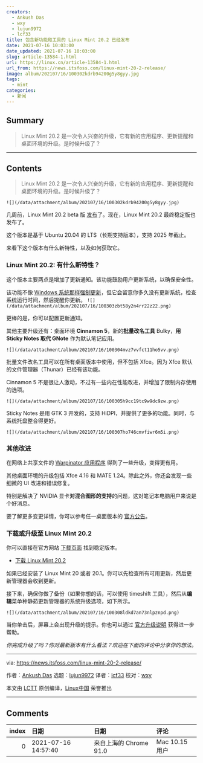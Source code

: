 ```yaml
---
creators:
  - Ankush Das
  - wxy
  - lujun9972
  - lcf33
title: 包含新功能和工具的 Linux Mint 20.2 已经发布
date: 2021-07-16 10:03:00
date_updated: 2021-07-16 10:03:00
slug: article-13584-1.html
url: https://linux.cn/article-13584-1.html
url_from: https://news.itsfoss.com/linux-mint-20-2-release/
image: album/202107/16/100302kdrb94200g5y8gyy.jpg
tags:
  - mint
categories:
  - 新闻
---
```


## Summary

> Linux Mint 20.2 是一次令人兴奋的升级，它有新的应用程序、更新提醒和桌面环境的升级。是时候升级了？

***

<!-- more -->

## Contents

> 
> Linux Mint 20.2 是一次令人兴奋的升级，它有新的应用程序、更新提醒和桌面环境的升级。是时候升级了？
> 
> 
> 

`![](/data/attachment/album/202107/16/100302kdrb94200g5y8gyy.jpg)`

几周前，Linux Mint 20.2 beta 版 [发布](https://news.itsfoss.com/linux-mint-20-2-beta-release/)了。现在，Linux Mint 20.2 最终稳定版也发布了。

这个版本是基于 Ubuntu 20.04 的 LTS（长期支持版本），支持 2025 年截止。

来看下这个版本有什么新特性，以及如何获取它。

### Linux Mint 20.2: 有什么新特性？

这个版本主要两点是增加了更新通知。该功能鼓励用户更新系统，以确保安全性。

该功能不像 [Windows 系统那样强制更新](https://news.itsfoss.com/linux-mint-updates-notice/)，但它会留意你多久没有更新系统，检查系统运行时间，然后提醒你更新。 `![](/data/attachment/album/202107/16/100303zbt58y2n4rr22z22.png)`

更棒的是，你可以配置更新通知。

其他主要升级还有：桌面环境 **Cinnamon 5**，新的**批量改名工具** Bulky，**用 Sticky Notes 取代 GNote** 作为默认笔记应用。

`![](/data/attachment/album/202107/16/100304mvz7vvfct11ho5vv.png)`

批量文件改名工具可以在所有桌面版本中使用，但不包括 Xfce。因为 Xfce 默认的文件管理器（Thunar）已经有该功能。

Cinnamon 5 不是很让人激动，不过有一些内在性能改进，并增加了限制内存使用的选项。

`![](/data/attachment/album/202107/16/100305h9cc19tc9w9dc9zw.png)`

Sticky Notes 是用 GTK 3 开发的，支持 HiDPI，并提供了更多的功能。同时，与系统托盘整合得更好。

`![](/data/attachment/album/202107/16/100307ho746cmvfiwr6m5i.png)`

### 其他改进

在网络上共享文件的 [Warpinator 应用程序](https://news.itsfoss.com/warpinator-android-app/) 得到了一些升级，变得更有用。

其他桌面环境的升级包括 Xfce 4.16 和 MATE 1.24。除此之外，你还会发现一些细微的 UI 改进和错误修复。

特别是解决了 NVIDIA 显卡**对混合图形的支持**的问题，这对笔记本电脑用户来说是个好消息。

要了解更多变更详情，你可以参考任一桌面版本的 [官方公告](https://blog.linuxmint.com/?p=4102)。

### 下载或升级至 Linux Mint 20.2

你可以直接在官方网站 [下载页面](https://linuxmint.com/download.php) 找到稳定版本。

* [下载 Linux Mint 20.2](https://linuxmint.com/download.php)

如果已经安装了 Linux Mint 20 或者 20.1。你可以先检查所有可用更新，然后更新管理器会收到更新。

接下来，确保你做了备份（如果你想的话，可以使用 timeshift 工具），然后从**编辑**菜单种静茹更新管理器的系统升级选项，如下所示。

`![](/data/attachment/album/202107/16/100308ldkd7an73nlpznpd.png)`

当你单击后，屏幕上会出现升级的提示。你也可以通过 [官方升级说明](https://blog.linuxmint.com/?p=4111) 获得进一步帮助。

*你完成升级了吗？你对最新版本有什么看法？欢迎在下面的评论中分享你的想法。*

---

via: <https://news.itsfoss.com/linux-mint-20-2-release/>

作者：[Ankush Das](https://news.itsfoss.com/author/ankush/) 选题：[lujun9972](https://github.com/lujun9972) 译者：[lcf33](https://github.com/lcf33) 校对：[wxy](https://github.com/wxy)

本文由 [LCTT](https://github.com/LCTT/TranslateProject) 原创编译，[Linux中国](https://linux.cn/) 荣誉推出

***

## Comments

|   index | 日期                | 日期                                  | 评论                                     |
|--------:|:--------------------|:--------------------------------------|:-----------------------------------------|
|       0 | 2021-07-16 14:57:40 | 来自上海的 Chrome 91.0|Mac 10.15 用户 | 除了版本升级的问题，还是很喜欢Linux mint |
